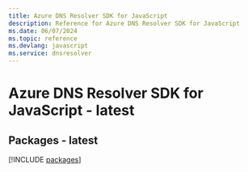 ```yaml
---
title: Azure DNS Resolver SDK for JavaScript
description: Reference for Azure DNS Resolver SDK for JavaScript
ms.date: 06/07/2024
ms.topic: reference
ms.devlang: javascript
ms.service: dnsresolver
---
```

# Azure DNS Resolver SDK for JavaScript - latest
## Packages - latest
[!INCLUDE [packages](dns-resolver-index.md)]